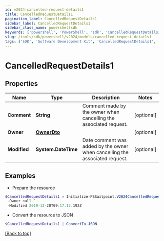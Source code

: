 ```yaml
---
id: v2024-cancelled-request-details1
title: CancelledRequestDetails1
pagination_label: CancelledRequestDetails1
sidebar_label: CancelledRequestDetails1
sidebar_class_name: powershellsdk
keywords: ['powershell', 'PowerShell', 'sdk', 'CancelledRequestDetails1', 'V2024CancelledRequestDetails1'] 
slug: /tools/sdk/powershell/v2024/models/cancelled-request-details1
tags: ['SDK', 'Software Development Kit', 'CancelledRequestDetails1', 'V2024CancelledRequestDetails1']
---
```



# CancelledRequestDetails1

## Properties

Name | Type | Description | Notes
------------ | ------------- | ------------- | -------------
**Comment** | **String** | Comment made by the owner when cancelling the associated request. | [optional] 
**Owner** | [**OwnerDto**](owner-dto) |  | [optional] 
**Modified** | **System.DateTime** | Date comment was added by the owner when cancelling the associated request. | [optional] 

## Examples

- Prepare the resource
```powershell
$CancelledRequestDetails1 = Initialize-PSSailpoint.V2024CancelledRequestDetails1  -Comment This request must be cancelled. `
 -Owner null `
 -Modified 2019-12-20T09:17:12.192Z
```

- Convert the resource to JSON
```powershell
$CancelledRequestDetails1 | ConvertTo-JSON
```


[[Back to top]](#) 

